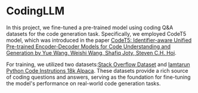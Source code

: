 # CodingLLM
In this project, we fine-tuned a pre-trained model using coding Q&A datasets for the code generation task. Specifically, we employed CodeT5 model, which was introduced in the paper [CodeT5: Identifier-aware Unified Pre-trained Encoder-Decoder Models for Code Understanding and Generation by Yue Wang, Weishi Wang, Shafiq Joty, Steven C.H. Hoi](https://arxiv.org/abs/2109.00859). 

For training, we utilized two datasets:[Stack Overflow Dataset](https://archive.org/details/stackexchange) and [Iamtarun Python Code Instrutions 18k Alpaca](https://huggingface.co/datasets/iamtarun/python_code_instructions_18k_alpaca). These datasets provide a rich source of coding questions and answers, serving as the foundation for fine-tuning the model's performance on real-world code generation tasks.
